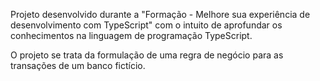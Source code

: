 Projeto desenvolvido durante a "Formação - Melhore sua experiência de desenvolvimento com TypeScript" com o intuito de aprofundar os conhecimentos na linguagem de programação TypeScript. 

O projeto se trata da formulação de uma regra de negócio para as transações de um banco fictício.
